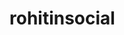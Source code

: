 # rohitinsocial
<!DOCTYPE html>
<html>

<head>
<meta charset="UTF-8" />
<meta http-equiv-"X-UA-Compatible" content="IE-edge" />
<meta name="viewport" content="width=device-width, initial-scale=1.0" />

<title>
Rohit Chavan
</title>

</head>
<script>


         //function that display value 
         function dis(val) 
         { 
             document.getElementById("result").value+=val 
         } 
           
         //function that evaluates the digit and return result 
         function solve() 
         { 
             let x = document.getElementById("result").value 
             let y = eval(x) 
             document.getElementById("result").value = y 
         } 
           
         //function that clear the display 
         function clr() 
         { 
             document.getElementById("result").value = "" 
         } 
      </script> 
      <!-- for styling -->
      <style> 
         .title{ 
         margin-bottom: 10px; 
         text-align:center; 
         width: 210px; 
         color:red; 
         border: solid black 2px; 
         } 
  
         input[type="button"] 
         { 
         background-color:blue; 
         color: black; 
         border: solid black 2px; 
         width:100% 
         } 
  
         input[type="text"] 
         { 
         background-color:white; 
         border: solid black 2px; 
         width:100% 
         } 

      </style> 
<link rel = stylesheet TYPE="css" HREF= stylesheet.css>
   </head> 
   <!-- create table -->



<body BGCOLOR = "SKYBLUE">


<H2><MARQUEE BGCOLOR = "YELLOW"> WELCOME TO HERE ON OFFICIAL SITE OF <B>ROHIT CHAVAN'S</B> SOCIAL MEDIA MANAGEMENT. </MARQUEE></H2>
 <h1><CENTER><FONT COLOR = "RED"> ROHIT RATNAKAR CHAVAN </CENTER></h1>



<P><h3><CENTER><FONT COLOR = "black">Following table indicates the various platform and respective link of Rohit's account.</CENTER></h3></P>
<CENTER>
<TABLE BORDER ='5' WIDTH="600 HIGHT="300" CELLPADDING="20 "CELLPACING="20">
<TR>
<TH COLSPAN=7 BGCOLOR = "navy"><H2><FONT COLOR="GREY">CONNECT WITH <FONT COLOR="RED">'ROHIT'</FONT> ON VARIOUS PLATFORM</FONT></H2></th>
</TR>

<TR BGCOLOR = "green"><FONT COLOR="YELLOW">
<TH><FONT COLOR="YELLOW">YOUTUBE</FONT></TH><TH><FONT COLOR="YELLOW">JOSH APP</TH><TH><FONT COLOR="YELLOW">FACEBOOK</TH><TH><FONT COLOR="YELLOW">INSTAGRAM</TH><TH><FONT COLOR="YELLOW">
TWITTER</TH><TH><FONT COLOR="YELLOW">SNAPCHAT</FONT></TH>
</TR>
<TR>
<TD BGCOLOR = "ORANGE"><ALIGN="RIGHT"><A HREF = "https://youtube.com/channel/UCYpXDu_SuCIzaL1-9ZultNg">GO TO ROHITREACT.X ON YOUTUBE</A></CENTER></TD>
<TD BGCOLOR = "ORANGE"><A HREF = "https://share.myjosh.in/profile/0165cbfd-0a77-4679-9f62-1436972bfd24?u=0xa05938cb951a5216">ROHIT ON JOSH</a></TD>
<TD BGCOLOR = "ORANGE"><A HREF ="https://www.facebook.com/ratnakar.chavan.1">ROHIT ON FB</A></TD>
<TD BGCOLOR = "ORANGE"><A HREF ="https://instagram.com/ratnakar.chavan.1">ROHIT ON INSTA</A></TD>
<TD BGCOLOR = "ORANGE"><A HREF = "https://mobile.twitter.com/Rohitishere7">ROHIT ON TWITTER</A></TD>
<TD BGCOLOR = "ORANGE">Coming Soon!</TD>
</TR>
</TABLE>
</CENTER>
<HR BGCOLOR="RED">

<p><FONT COLOR="black">Here is the simple calculator made by Us. </p>
<p>You can do your calculation through this calculator.</p>


   
      <div class = title >Rohit technical Calculator</div> 
      <table border="2"> 
         <tr> 
            <td colspan="3"><input type="text" id="result"/></td> 
            <!-- clr() function will call clr to clear all value -->
            <td><input type="button" value="c" onclick="clr()"/> </td> 
         </tr> 
         <tr> 
            <!-- create button and assign value to each button -->
            <!-- dis("1") will call function dis to display value -->
            <td> <input type="button" value="1" onclick="dis('1')"/> </td> 
            <td><input type="button" value="2" onclick="dis('2')"/> </td> 
            <td><input type="button" value="3" onclick="dis('3')"/> </td> 
            <td><input type="button" value="/" onclick="dis('/')"/> </td> 
         </tr> 
         <tr> 
            <td><input type="button" value="4" onclick="dis('4')"/> </td> 
            <td><input type="button" value="5" onclick="dis('5')"/> </td> 
            <td><input type="button" value="6" onclick="dis('6')"/> </td> 
            <td><input type="button" value="-" onclick="dis('-')"/> </td> 
         </tr> 
         <tr> 
            <td><input type="button" value="7" onclick="dis('7')"/> </td> 
            <td><input type="button" value="8" onclick="dis('8')"/> </td> 
            <td><input type="button" value="9" onclick="dis('9')"/> </td> 
            <td><input type="button" value="+" onclick="dis('+')"/> </td> 
         </tr> 
         <tr> 
            <td><input type="button" value="." onclick="dis('.')"/> </td> 
            <td><input type="button" value="0" onclick="dis('0')"/> </td> 
            <!-- solve function call function solve to evaluate value -->
            <td><input type="button" value="=" onclick="solve()"/> </td> 
            <td><input type="button" value="*" onclick="dis('*')"/> </td> 
         </tr> 
      </table> 
<p BGCOLOR="RED"><U> [Note: The Advanced level of Calculater is avaiable on TechCalcy]</U>
</p>


<HR>
<CENTER>
<FORM METHOD="POST" ACTION="mailto:rpchavan188@gmail.com">

<H3><B>"Please provide the given Information:"<B></H3>
 1.Enter Your Name:<INPUT TYPE="text" name="urname" size=6 MAXLENGTH="30">
<BR>
2.Enter Your Email ID:<INPUT TYPE= "text" NAME="age" maxlength="30">
<br>
3.How will you rate this Website?
<BR>
<INPUT TYPE="radio" NAME="rate" VALUE="Superb" CHECKED>Superb 
<INPUT TYPE="radio" NAME="rate" VALUE="Very Good"> Very Good
<INPUT TYPE="radio" NAME="rate" VALUE="Good"> Good
<INPUT TYPE="radio" NAME="rate" VALUE="Average"> Average

<br><BR>
4.Comment/Suggestion:
<br>
<TEXTAREA NAME="comments" ROWS="6" COLS="60" WRAP>
</TEXTAREA>
<P><INPUT TYPE="Submit" VALUE="SUBMIT RESPONSE">
</P>
</CENTER>

</FORM>
<HR><HR>
<PRE>
<CENTER>
<FONT COLOR = "GREEN"><H1>THANK YOU FOR GIVING
 YOUR PRECIOUS TIME</H1>
</CENTER>
</PRE>
<HR><HR>
</body>

</html>
